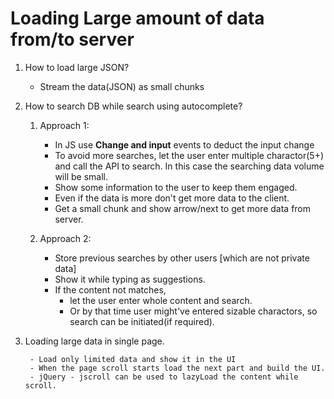 # Loading Large amount of data from/to server

1. How to load large JSON?
    - Stream the data(JSON) as small chunks


2. How to search DB while search using autocomplete?

    1. Approach 1:

        - In JS use **Change and input** events to deduct the input change
        - To avoid more searches, let the user enter multiple charactor(5+) and call the API to search. In this case the searching data volume will be small.
        - Show some information to the user to keep them engaged.
        - Even if the data is more don't get more data to the client.
        - Get a small chunk and show arrow/next to get more data from server.

    2. Approach 2:

        - Store previous searches by other users [which are not private data]
        - Show it while typing as suggestions.
        - If the content not matches, 
            - let the user enter whole content and search.
            - Or by that time user might've entered sizable charactors, so search can be initiated(if required).

3. Loading large data in single page.

        - Load only limited data and show it in the UI
        - When the page scroll starts load the next part and build the UI.
        - jQuery - jscroll can be used to lazyLoad the content while scroll.